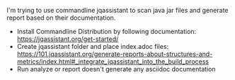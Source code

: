 I'm trying to use commandline jqassistant to scan java jar files and generate report based on their documentation.

* Install Commandline Distribution by following documentation: https://jqassistant.org/get-started/
* Create jqassistant folder and place index.adoc files: https://101.jqassistant.org/generate-reports-about-structures-and-metrics/index.html#_integrate_jqassistant_into_the_build_process
* Run analyze or report doesn't generate any asciidoc documentation

